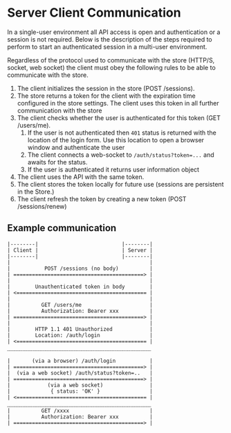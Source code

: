# Server Client Communication

In a single-user environment all API access is open and authentication or a session is not required. Below is the description of the steps required to perform to start an authenticated session in a multi-user environment.

Regardless of the protocol used to communicate with the store (HTTP/S, socket, web socket) the client must obey the following rules to be able to communicate with the store.

1. The client initializes the session in the store (POST /sessions).
1. The store returns a token for the client with the expiration time configured in the store settings. The client uses this token in all further communication with the store
1. The client checks whether the user is authenticated for this token (GET /users/me).
    1. If the user is not authenticated then `401` status is returned with the location of the login form. Use this location to open a browser window and authenticate the user
    1. The client connects a web-socket to `/auth/status?token=...` and awaits for the status.
    1. If the user is authenticated it returns user information object
1. The client uses the API with the same token.
1. The client stores the token locally for future use (sessions are persistent in the Store.)
1. The client refresh the token by creating a new token (POST /sessions/renew)

## Example communication

```plain
|--------|                           |--------|
| Client |                           | Server |
|--------|                           |--------|
|                                             |
|           POST /sessions (no body)          |
| ==========================================> |
|                                             |
|        Unauthenticated token in body        |
| <========================================== |
|                                             |
|          GET /users/me                      |
|          Authorization: Bearer xxx          |
| ==========================================> |
|                                             |
|        HTTP 1.1 401 Unauthorized            |
|        Location: /auth/login                |
| <========================================== |
﹏﹏﹏﹏﹏﹏﹏﹏﹏﹏﹏﹏﹏﹏﹏﹏﹏﹏﹏﹏﹏﹏﹏﹏﹏﹏﹏﹏

|       (via a browser) /auth/login           |
| ==========================================> |
|  (via a web socket) /auth/status?token=..   |
| ==========================================> |
|            (via a web socket)               |
|             { status: 'OK' }                |
| <========================================== |
﹏﹏﹏﹏﹏﹏﹏﹏﹏﹏﹏﹏﹏﹏﹏﹏﹏﹏﹏﹏﹏﹏﹏﹏﹏﹏﹏﹏
|          GET /xxxx                          |
|          Authorization: Bearer xxx          |
| ==========================================> |
```
